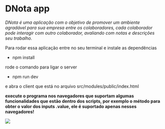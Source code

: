 # DNota app

*DNota é uma aplicação com o objetivo de promover um ambiente agradável para sua empresa entre os colaboradores, cada colaborador pode interagir com outro colaborador, avaliando com notas e descrições seu trabalho.*


Para rodar essa aplicação entre no seu terminal e instale as dependências

* npm install

rode o comando para ligar o server

* npm run dev

e abra o client que está no arquivo src/modules/public/index.html

**execute o programa nos navegadores que suportam algumas funcionalidades que estão dentro dos scripts, por exemplo o método para obter o valor dos inputs .value, ele é suportado apenas nesses navegadores!**

![](https://customersuccess.procentive.com/wp-content/uploads/sites/7/2019/12/Suppported-Broswers.jpg)
